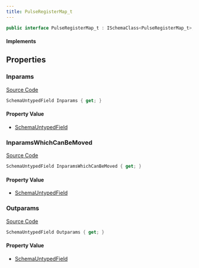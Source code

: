 ```yaml
---
title: PulseRegisterMap_t
---
```


```csharp
public interface PulseRegisterMap_t : ISchemaClass<PulseRegisterMap_t>, ISchemaField, ISchemaClass, INativeHandle
```

#### Implements

## Properties

### Inparams

[Source Code](https://github.com/swiftly-solution/swiftlys2/blob/beta/managed/src/SwiftlyS2.Generated/Schemas/Interfaces/PulseRegisterMap_t.cs#L17)

```csharp
SchemaUntypedField Inparams { get; }
```

#### Property Value

- [SchemaUntypedField](/docs/api/shared/schemas/schemauntypedfield)

### InparamsWhichCanBeMoved

[Source Code](https://github.com/swiftly-solution/swiftlys2/blob/beta/managed/src/SwiftlyS2.Generated/Schemas/Interfaces/PulseRegisterMap_t.cs#L20)

```csharp
SchemaUntypedField InparamsWhichCanBeMoved { get; }
```

#### Property Value

- [SchemaUntypedField](/docs/api/shared/schemas/schemauntypedfield)

### Outparams

[Source Code](https://github.com/swiftly-solution/swiftlys2/blob/beta/managed/src/SwiftlyS2.Generated/Schemas/Interfaces/PulseRegisterMap_t.cs#L23)

```csharp
SchemaUntypedField Outparams { get; }
```

#### Property Value

- [SchemaUntypedField](/docs/api/shared/schemas/schemauntypedfield)

